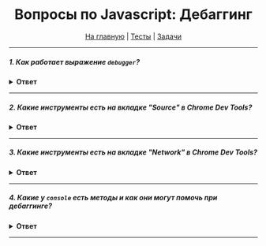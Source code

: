 <div align="center">

<h1>Вопросы по Javascript: Дебаггинг</h1>

<a href="https://github.com/dollaween/javascript-questions">На главную</a> | <a href="https://github.com/dollaween/javascript-tests">Тесты</a> | <a href="https://github.com/dollaween/javascript-tasks">Задачи</a>

</div>

---

##### 1. Как работает выражение `debugger`?

<details><summary><b>Ответ</b></summary>
<p>

Выражение `debugger` открывает доступ к любому доступному в конкретном окружении отладочному функционалу, например, к установке брейкпоинтов.

В примере ниже, при вызове отладчика, выполнение скрипта приостановится в том месте, где находится выражение `debugger`. В **Chrome Dev Tools** мы можем посмотреть значение аргумента `props`.
```javascript
function buggyFunction(props) {
  debugger
}
buggyFunction()
```

</p>
</details>

---

##### 2. Какие инструменты есть на вкладке "Source" в Chrome Dev Tools?

<details><summary><b>Ответ</b></summary>
<p>

На вкладке "Source" мы можем:
1. Работать с брейкпоинтами: добавлять/удалять, двигаться по ним.
2. Работать с **Event Listeners**.
3. Смотреть **Scope** функции.
4. Смотреть **Call Stack**.
5. Следить за переменными во вкладке **Watch**.

</p>
</details>

---

##### 3. Какие инструменты есть на вкладке "Network" в Chrome Dev Tools?

<details><summary><b>Ответ</b></summary>
<p>

На вкладке "Network" можно:
1. Посмотреть список загруженных данных.
2. Узнать порядок и время загрузки данных.
3. Посмотреть содержание пришедших данных и отправленных запросов.
4. Изменить скорость интернет-соединения для текущей страницы.

</p>
</details>

---

##### 4. Какие у `console` есть методы и как они могут помочь при дебаггинге?

<details><summary><b>Ответ</b></summary>
<p>

У `console` есть несколько методов, которые помогают в дебаге.

##### `console.dir()`
— отображает список свойств указанного объекта или функции.
```javascript
const f = function() {}
f.prototype.add = () => {}
Ў
console.dir(f);
```
```javascript
arguments: null
caller: null
length: 0
name: "f"
prototype: {add: ƒ, constructor: ƒ}
__proto__: ƒ ()
[[FunctionLocation]]: app.js:3
[[Scopes]]: Scopes[2]
```

##### `console.table()`
— отображает наборы данных в виде таблицы. Вторым аргументом принимает массив с названиями колонок, которые необходимо отобразить.

```javascript
const arr = [
  { id: 1, name: 'Jon', age: 33, color: 'green' }
];

console.table(arr, ['name', 'age']);
```
```javascript
(index) | name  | age
---------------------
0       | "Jon" | 33
```

##### `time`
`console.time()` — запускает таймер, который можно использовать для определения, сколько времени занимает выполнение той или иной операции.

`console.timeEnd()` — останавливает таймер и выводит результат.

```javascript
console.time()

let arr = []
for (let i = 0; i < 1e6; i++) {
  arr.push(i)
}

console.timeEnd()
```
```javascript
default: 15.090087890625 ms
```

##### `console.trace()`
— показывает стэк трейс до текущей функции.

```javascript
inner
outer
(anonymous)
```

##### `console.count()`
— выводит число, равное тому, сколько раз была вызвана конкретная функция `count()`.

```javascript
function iteration() {
  console.count('iteration')
}

iteration()
iteration()
iteration()
```
```javascript
iteration: 1
iteration: 2
iteration: 3
```

</p>
</details>

---

